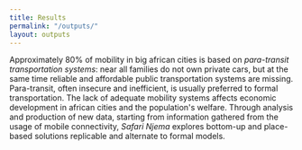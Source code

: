 ```yaml
---
title: Results
permalink: "/outputs/"
layout: outputs
---
```


Approximately 80% of mobility in big african cities is based on *para-transit transportation systems*: near all families do not own private cars, but at the same time reliable and affordable public transportation systems are missing. Para-transit, often insecure and inefficient, is usually preferred to formal transportation. The lack of adequate mobility systems affects economic development in african cities and the population's welfare.
Through analysis and production of new data, starting from information gathered from the usage of mobile connectivity, *Safari Njema* explores bottom-up and place-based solutions replicable and alternate to formal models.
